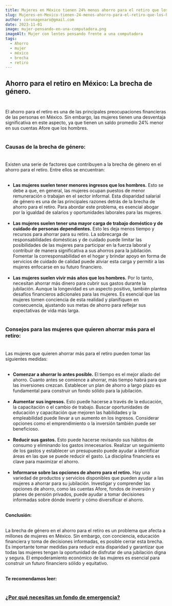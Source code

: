```yaml
---
title: Mujeres en México tienen 24% menos ahorro para el retiro que los hombres.
slug: Mujeres-en-Mexico-tienen-24-menos-ahorro-para-el-retiro-que-los-hombres
author: coronagenaro@gmail.com
date: 2023-11-01
image: mujer-pensando-en-una-computadora.png
imageAlt: Mujer con lentes pensando frente a una computadora
tags:
  - Ahorro
  - mujer
  - méxico
  - brecha
  - retiro
---
```

## Ahorro para el retiro en México: La brecha de género.<br/><br/>

El ahorro para el retiro es una de las principales preocupaciones financieras de las personas en México. Sin embargo, las mujeres tienen una desventaja significativa en este aspecto, ya que tienen un saldo promedio 24% menor en sus cuentas Afore que los hombres.<br/><br/>

### **Causas de la brecha de género:**<br/><br/>

Existen una serie de factores que contribuyen a la brecha de género en el ahorro para el retiro. Entre ellos se encuentran:<br/><br/>

* **Las mujeres suelen tener menores ingresos que los hombres.** Esto se debe a que, en general, las mujeres ocupan puestos de menor remuneración o trabajan en el sector informal. Esta disparidad salarial de género es una de las principales razones detrás de la brecha de ahorro para el retiro. Para abordar este problema, es esencial abogar por la igualdad de salarios y oportunidades laborales para las mujeres.<br/><br/>
* **Las mujeres suelen tener una mayor carga de trabajo doméstico y de cuidado de personas dependientes.** Esto les deja menos tiempo y recursos para ahorrar para su retiro. La sobrecarga de responsabilidades domésticas y de cuidado puede limitar las posibilidades de las mujeres para participar en la fuerza laboral y contribuir de manera significativa a sus ahorros para la jubilación. Fomentar la corresponsabilidad en el hogar y brindar apoyo en forma de servicios de cuidado de calidad puede aliviar esta carga y permitir a las mujeres enfocarse en su futuro financiero.<br/><br/>
* **Las mujeres suelen vivir más años que los hombres.** Por lo tanto, necesitan ahorrar más dinero para cubrir sus gastos durante la jubilación. Aunque la longevidad es un aspecto positivo, también plantea desafíos financieros adicionales para las mujeres. Es esencial que las mujeres tomen conciencia de esta realidad y planifiquen en consecuencia, ajustando sus metas de ahorro para reflejar sus expectativas de vida más larga.<br/><br/>

### **Consejos para las mujeres que quieren ahorrar más para el retiro:**<br/><br/>

Las mujeres que quieren ahorrar más para el retiro pueden tomar las siguientes medidas:<br/><br/>

* **Comenzar a ahorrar lo antes posible.** El tiempo es el mejor aliado del ahorro. Cuanto antes se comience a ahorrar, más tiempo habrá para que las inversiones crezcan. Establecer un plan de ahorro a largo plazo es fundamental para construir un fondo sólido para la jubilación.<br/><br/>
* **Aumentar sus ingresos.** Esto puede hacerse a través de la educación, la capacitación o el cambio de trabajo. Buscar oportunidades de educación y capacitación que mejoren las habilidades y la empleabilidad puede llevar a un aumento en los ingresos. Considerar opciones como el emprendimiento o la inversión también puede ser beneficioso.<br/><br/>
* **Reducir sus gastos.** Esto puede hacerse revisando sus hábitos de consumo y eliminando los gastos innecesarios. Realizar un seguimiento de los gastos y establecer un presupuesto puede ayudar a identificar áreas en las que se puede reducir el gasto. La disciplina financiera es clave para maximizar el ahorro.<br/><br/>
* **Informarse sobre las opciones de ahorro para el retiro.** Hay una variedad de productos y servicios disponibles que pueden ayudar a las mujeres a ahorrar para su jubilación. Investigar y comprender las opciones de ahorro, como las cuentas Afore, fondos de inversión y planes de pensión privados, puede ayudar a tomar decisiones informadas sobre dónde invertir y cómo diversificar el ahorro.<br/><br/>

**Conclusión:**<br/><br/>

La brecha de género en el ahorro para el retiro es un problema que afecta a millones de mujeres en México. Sin embargo, con conciencia, educación financiera y toma de decisiones informadas, es posible cerrar esta brecha. Es importante tomar medidas para reducir esta disparidad y garantizar que todas las mujeres tengan la oportunidad de disfrutar de una jubilación digna y segura. El empoderamiento económico de las mujeres es esencial para construir un futuro financiero sólido y equitativo.<br/><br/>

**T﻿e recomendamos leer:<br/><br/>**

### **[¿Por qué necesitas un fondo de emergencia?](https://oasisfinanciero.com/blog/2023-10-30/por-que-necesitas-un-fondo-de-emergencia/)**

<!--EndFragment-->